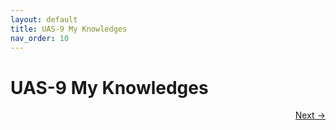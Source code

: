 ```yaml
---
layout: default
title: UAS-9 My Knowledges
nav_order: 10
---
```


# UAS-9 My Knowledges


<p align="right">
  <a href="10%20UTS-10%20My%20Professional%20Reviews.html">Next →</a>
</p>
